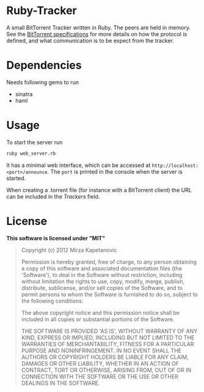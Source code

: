 # Ruby-Tracker

A small BitTorrent Tracker written in Ruby. The peers are held in memory. See the [BitTorrent specifications][bt] for more details on how the protocol is defined, and what communication is to be expect from the tracker.

# Dependencies

Needs following gems to run

* sinatra
* haml

# Usage

To start the server run

```bash
ruby web_server.rb
```

It has a minimal web interface, which can be accessed at `http://localhost:<port>/announce`. The `port` is printed in the console when the server is started.

When creating a .torrent file (for instance with a BitTorrent client) the URL can be included in the *Trackers* field.

# License 

**This software is licensed under "MIT"**

> Copyright (c) 2012 Mirza Kapetanovic
> 
> Permission is hereby granted, free of charge, to any person obtaining a copy of this software and associated documentation files (the 'Software'), to deal in the Software without restriction, including without limitation the rights to use, copy, modify, merge, publish, distribute, sublicense, and/or sell copies of the Software, and to permit persons to whom the Software is furnished to do so, subject to the following conditions:
> 
> The above copyright notice and this permission notice shall be included in all copies or substantial portions of the Software.
> 
> THE SOFTWARE IS PROVIDED 'AS IS', WITHOUT WARRANTY OF ANY KIND, EXPRESS OR IMPLIED, INCLUDING BUT NOT LIMITED TO THE WARRANTIES OF MERCHANTABILITY, FITNESS FOR A PARTICULAR PURPOSE AND NONINFRINGEMENT. IN NO EVENT SHALL THE AUTHORS OR COPYRIGHT HOLDERS BE LIABLE FOR ANY CLAIM, DAMAGES OR OTHER LIABILITY, WHETHER IN AN ACTION OF CONTRACT, TORT OR OTHERWISE, ARISING FROM, OUT OF OR IN CONNECTION WITH THE SOFTWARE OR THE USE OR OTHER DEALINGS IN THE SOFTWARE.

[bt]:http://wiki.theory.org/BitTorrentSpecification#Tracker_HTTP.2FHTTPS_Protocol "BitTorrent protocol"
